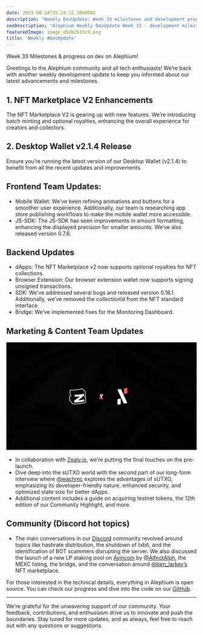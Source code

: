 ```yaml
---
date: 2023-08-24T15:24:12.306000Z
description: "Weekly DevUpdate: Week 33 milestones and development progress on Alephium! Stay informed about the latest advancements and technical developments in the ecosystem."
seoDescription: "Alephium Weekly DevUpdate Week 33 - development milestones and progress. Latest blockchain advancements and technical ecosystem developments."
featuredImage: image_d5eb2b15c9.png
title: 'Weekly #DevUpdate'
---
```

Week 33 Milestones & progress on dev on Alephium!

Greetings to the Alephium community and all tech enthusiasts! We’re back with another weekly development update to keep you informed about our latest advancements and milestones.

## **1. NFT Marketplace V2 Enhancements**

The NFT Marketplace V2 is gearing up with new features. We’re introducing batch minting and optional royalties, enhancing the overall experience for creators and collectors.

## **2. Desktop Wallet v2.1.4 Release**

Ensure you’re running the latest version of our Desktop Wallet (v2.1.4) to benefit from all the recent updates and improvements.

## **Frontend Team Updates:**

- Mobile Wallet: We’ve been refining animations and buttons for a smoother user experience. Additionally, our team is researching app store publishing workflows to make the mobile wallet more accessible.
- JS-SDK: The JS-SDK has seen improvements in amount formatting, enhancing the displayed precision for smaller amounts. We’ve also released version 0.7.6.

## **Backend Updates**

- dApps: The NFT Marketplace v2 now supports optional royalties for NFT collections.
- Browser Extension: Our browser extension wallet now supports signing unsigned transactions.
- SDK: We’ve addressed several bugs and released version 0.18.1. Additionally, we’ve removed the collectionId from the NFT standard interface.
- Bridge: We’ve implemented fixes for the Monitoring Dashboard.

## **Marketing & Content Team Updates**

![](image_9ef8460a7f.png)

- In collaboration with [Zealy.io](https://twitter.com/zealy_io), we’re putting the final touches on the pre-launch.
- Dive deep into the sUTXO world with the second part of our long-form interview where [@wachmc](https://twitter.com/wachmc) explores the advantages of sUTXO, emphasizing its developer-friendly nature, enhanced security, and optimized state size for better dApps.
- Additional content includes a guide on acquiring testnet tokens, the 12th edition of our Community Highlight, and more.

## **Community (Discord hot topics)**

- The main conversations in our [Discord](https://discord.com/) community revolved around topics like hashrate distribution, the shutdown of txbit, and the identification of BOT scammers disrupting the server. We also discussed the launch of a new LP staking pool on [Ayincoin](https://twitter.com/ayincoin) by [@AlfnotAlph](https://twitter.com/AlfnotAlph), the MEXC listing, the bridge, and the conversation around [@ben_larkey’s](https://twitter.com/ben_larkey) NFT marketplace.

For those interested in the technical details, everything in Alephium is open source. You can check our progress and dive into the code on our [GitHub](https://github.com/alephium).

---

We’re grateful for the unwavering support of our community. Your feedback, contributions, and enthusiasm drive us to innovate and push the boundaries. Stay tuned for more updates, and as always, feel free to reach out with any questions or suggestions.
